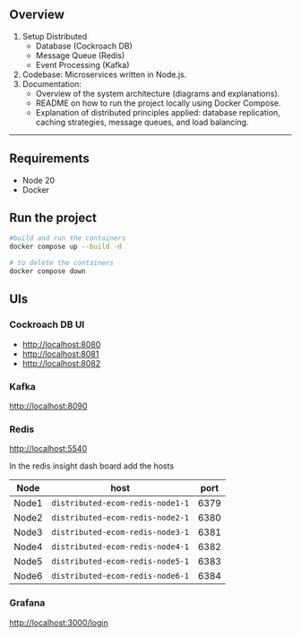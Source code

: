## Overview

1.	Setup Distributed  
	- Database (Cockroach DB)  
	- Message Queue (Redis)  
	- Event Processing (Kafka) 
2. Codebase: Microservices written in Node.js.
3.	Documentation:
	- Overview of the system architecture (diagrams and explanations).
    - README on how to run the project locally using Docker Compose.
	- Explanation of distributed principles applied: database replication, caching strategies, message queues, and load balancing.

----------------------------------------------------------------
## Requirements
- Node 20
- Docker

## Run the project
```bash
#build and run the containers
docker compose up --build -d

# to delete the containers
docker compose down
```


## UIs

### Cockroach DB UI
- [http://localhost:8080](http://localhost:8080)
- [http://localhost:8081](http://localhost:8081)
- [http://localhost:8082](http://localhost:8082)


### Kafka

[http://localhost:8090](http://localhost:8090)


### Redis
[http://localhost:5540](http://localhost:5540)

In the redis insight dash board add the hosts

| Node  | host  | port  |
|---|---|---|
| Node1  | `distributed-ecom-redis-node1-1`  | 6379  |
| Node2  | `distributed-ecom-redis-node2-1`  | 6380  |
| Node3  | `distributed-ecom-redis-node3-1`  | 6381  |
| Node4  | `distributed-ecom-redis-node4-1`  | 6382  |
| Node5  | `distributed-ecom-redis-node5-1`  | 6383  |
| Node6  | `distributed-ecom-redis-node6-1`  | 6384  |


### Grafana
[http://localhost:3000/login](http://localhost:3000/login)


